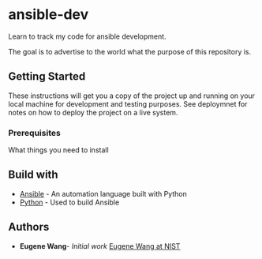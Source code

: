 # ansible-dev
Learn to track my code for ansible development.

The goal is to advertise to the world what the purpose of this repository is. 
## Getting Started
These instructions will get you a copy of the project up and running on your local machine for development and testing purposes. See deploymnet for notes on how to deploy the project on a live system.

### Prerequisites

What things you need to install 

## Build with

* [Ansible](https://www.ansible.com/) - An automation language built with Python
* [Python](https://www.python.org/) - Used to build Ansible

## Authors

* **Eugene Wang**- *Initial work* [Eugene Wang at NIST](https://inet.nist.gov/)

